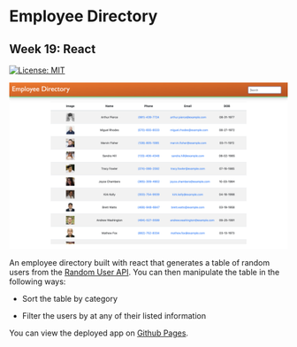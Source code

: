 # Employee Directory

## Week 19: React 

[![License: MIT](https://img.shields.io/badge/License-MIT-yellow.svg)](https://opensource.org/licenses/MIT)

<img src="https://raw.githubusercontent.com/motoroboto/employeedirectory/master/assets/screenshot.png">

An employee directory built with react that generates a table of random users from the [Random User API](https://randomuser.me/). 
You can then manipulate the table in the following ways:

  * Sort the table by category

  * Filter the users by at any of their listed information


You can view the deployed app on [Github Pages](https://motoroboto.github.io/employeedirectory/).

